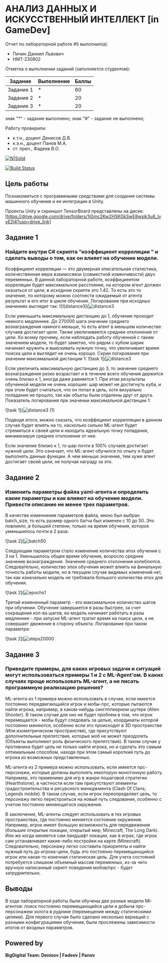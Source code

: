 # АНАЛИЗ ДАННЫХ И ИСКУССТВЕННЫЙ ИНТЕЛЛЕКТ [in GameDev]
Отчет по лабораторной работе #5 выполнил(а):
- Пичин Даниил Львович
- НМТ-230802

Отметка о выполнении заданий (заполняется студентом):

| Задание | Выполнение | Баллы |
| ------ | ------ | ------ |
| Задание 1 | * | 60 |
| Задание 2 | * | 20 |
| Задание 3 | * | 20 |

знак "*" - задание выполнено; знак "#" - задание не выполнено;

Работу проверили:
- к.т.н., доцент Денисов Д.В.
- к.э.н., доцент Панов М.А.
- ст. преп., Фадеев В.О.

[![N|Solid](https://cldup.com/dTxpPi9lDf.thumb.png)](https://nodesource.com/products/nsolid)

[![Build Status](https://travis-ci.org/joemccann/dillinger.svg?branch=master)](https://travis-ci.org/joemccann/dillinger)

## Цель работы
Познакомиться с программными средствами для создания системы машинного обучения и ее интеграции в Unity.

Проекты Unity и скриншот TensorBoard представлены на диске: [https://drive.google.com/drive/folders/1jGmc2Kw2HSKGkSwE8wsik3u8_IyvE2l4?usp=drive_link]

## Задание 1
### Найдите внутри C# скрипта “коэффициент корреляции ” и сделать выводы о том, как он влияет на обучение модели.

Коэффициент корреляции — это двумерная описательная статистика, количественная мера взаимосвязи (совместной изменчивости) двух переменных. В данной лабораторной работе, коэффициентом корреляции будет максимальное расстояние, на котором агент должен оказаться от цели, в исходном скрипте это 1.42. То есть это то значение, по которому можно соотнести ожидаемый от агента результат и его итог в цикле обучения. Логирование при исходных значениях выглядит так:
![![distance3](![distance3](https://github.com/user-attachments/assets/8b349dc5-18f4-4d88-baf5-d851d1cab883)




Если уменьшить максимальную дистанцию до 1, обучение проходит немного медленнее. До 270000 шага значение среднего вознаграждения намного меньше, то есть агент в меньшем количестве случаев достигает цели. Также увеличивается среднее отклонение от цели. Ко всему прочему, если наблюдать работу обученной с таким значением модели, то будет заметно, что рядом с кубом шарик начинает кружить и выискивать нужную точку, что увеличивает время поиска цели и выглядит не очень хорошо. Скрин логирования при значении максимальной дистанции 1:
![task 1](![distance3](https://github.com/user-attachments/assets/1eb4c055-86b4-4eb4-a984-50388d738257)



Если увеличить максимальную дистанцию до 3, то значение среднего вознаграждения резко возрастает и в течение всего обучения держится очень близко к 1, иногда даже равняется 1. При этом результаты обученной модели не очень хорошие: шар может не достигнуть куба, и при этом будет считаться, что он попал в цель, хотя визуально попадание не прошло, так как объеты были отдалены друг от друга. Показатель логирования при значении максимальной дистанции 1:

![task 1](![distance3 (1)](https://github.com/user-attachments/assets/09a2a3cb-5cff-4fbd-bfb4-67d16f9d2cf3)


Подводя итоги, можно сказать, что коэффициент коррелляции в данном случае будет влиять на то, насколько сильно ML-агент будет стремиться к своей цели и находить идеальную точку попадания, минимизируя среднее отклонение от нее.

Если значение близко к 1, то шар почти в 100% случаев достигает нужной цели. Это означает, что ML-агент обучился по опыту и будет выполнять данные функции. А чем меньше значение, тем хуже агент достигает своей цели, не получая награду за это.

## Задание 2
### Изменить параметры файла yaml-агента и определить какие параметры и как влияют на обучение модели. Привести описание не менее трех параметров.

В качестве изменнения параметров файла, мною был выбран batch_size, то есть размер одного батча был изменен с 10 до 50. Это повлияло ,в большей степени, только на время обучения, которое уменьшилось почти в 2 раза:

![task 2](![batch50](https://github.com/user-attachments/assets/0b9f79d2-bd94-4c5d-9d85-1729369fa4e8)


Следующим параметром стало изменение количества эпох обучения с 3 на 1. Уменьшилось общее время обучения, возросло среднее значение вознаграждения. Значения среднего отклонения колеблются. Следовательно, количество эпох обучения может влиять на финальную точность работы модели, но в текущем случае видимых изменений нет, так как изначально модель не требовала большого количества эпох для обучения.

![task 2](![epochs1](https://github.com/user-attachments/assets/94e20e3f-68d8-4466-9d83-b0a0acaf61fc)


Третий измененный параметр - это максимальное количество шагов при обучении. Обучение завершается в разы быстрее, за счет сокращения кол-ва шагов, но модель начинает работать в разы медленнее - при запуске ML-агент тратит время на поиск цели, а не совершает движение в сторону объекта. Логирование при таком параметре:

![task 2](![steps20000](https://github.com/user-attachments/assets/79559fe0-6aff-4c2c-9f56-43248127e77b)


## Задание 3
### Приведите примеры, для каких игровых задачи и ситуаций могут использоваться примеры 1 и 2 с ML-Agent’ом. В каких случаях проще использовать ML-агент, а не писать программную реализацию решения? 

ML-агента из 1 примера можно использовать в случае, если имеется постоянно передвигающийся игрок и мобы-npc, которые пытаются найти игрока, например, в каком-нибудь синглплеерном шутере (Alien Shooter). В таком случае для них не будет проблем в том, что игрок перемещается - мобы будут следовать за целью, координаты которой постоянно меняются, особенно если это происходит в 3D пространстве (Или изометрическом пространстве), где присутствуют дополнительные препятствия, которые моб не может преодолеть (Объекты выполняют роль физического препятствия). В таком случае у противника будет цель не только найти игрока, но и сделать это самым оптимальным способом, находя при этом самый короткий путь до игрока из возможных представленных.

ML-агента из 2 примера можно использовать, если имеется npc-персонажи, которые должны выполнять некоторую монотонную работу. Например, это применимо для игр в жанре пошаговой стратегии (Hearthstone), в частности если там присутствуют элементы градостроительства и ресурсного менеджмента (Clash Of Clans; Legends mobile). В таком случае, если игрок переопределяет цель, то персонажу легко перестроиться на новый путь следования, особенно с учетом постоянно меняющегося окружения.

В заключение, ML-агенты следует использовать в тех игровых пространствах, где постоянно меняется состояние окружения. Например, игрок имеет большую возможность для передвижения (большие открытые локации, открытый мир; Minecraft, The Long Dark). Или же когда меняется сам ландшафт локации, как в играх, где игрок сам устанавливает какие-либо постройки на карте (Minecraft). Следовательно, персонажу легко составить приоритеты и найти нужный путь до игрока-цели, будь это постоянно перемещающийся игрок или какая-то конечная статическая цель. Для учета состояний потребуется слишком объемный массив переменных, из-за чего вручную написанный скрипт поведения мобов/npc - будет затруднительно.

## Выводы

В ходе лабораторной работы были обучены две разные модели Ml-агентов: поиск постоянно перемещающейся цели и добыча npc-персонажем золота в руднике (перемещение между статическими целями). Для первого случая было сделано несколько вариаций с разными конфигурациями обучения, были прослежены зависимости итогов от входных параметров.


## Powered by

**BigDigital Team: Denisov | Fadeev | Panov**
